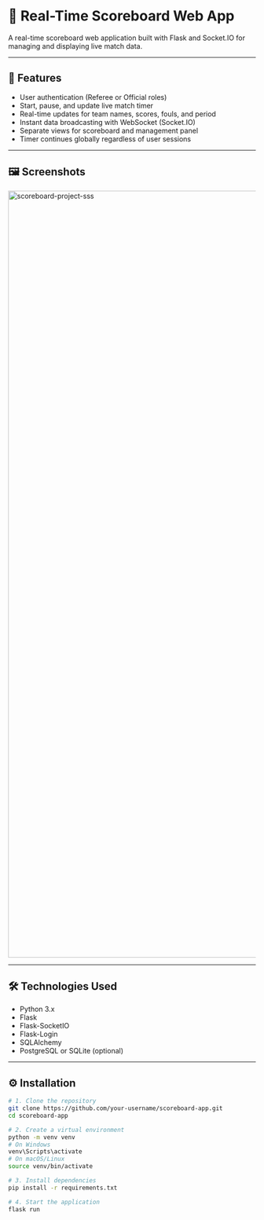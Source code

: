 # 🏀 Real-Time Scoreboard Web App

A real-time scoreboard web application built with Flask and Socket.IO for managing and displaying live match data.

---

## 🚀 Features

- User authentication (Referee or Official roles)
- Start, pause, and update live match timer
- Real-time updates for team names, scores, fouls, and period
- Instant data broadcasting with WebSocket (Socket.IO)
- Separate views for scoreboard and management panel
- Timer continues globally regardless of user sessions

---

## 🖼️ Screenshots
<img width="1764" height="1562" alt="scoreboard-project-sss" src="https://github.com/user-attachments/assets/c72af7eb-08d4-49fa-83c5-d15183ae6370" />

---

## 🛠️ Technologies Used

- Python 3.x
- Flask
- Flask-SocketIO
- Flask-Login
- SQLAlchemy
- PostgreSQL or SQLite (optional)

---

## ⚙️ Installation

```bash
# 1. Clone the repository
git clone https://github.com/your-username/scoreboard-app.git
cd scoreboard-app

# 2. Create a virtual environment
python -m venv venv
# On Windows
venv\Scripts\activate
# On macOS/Linux
source venv/bin/activate

# 3. Install dependencies
pip install -r requirements.txt

# 4. Start the application
flask run
